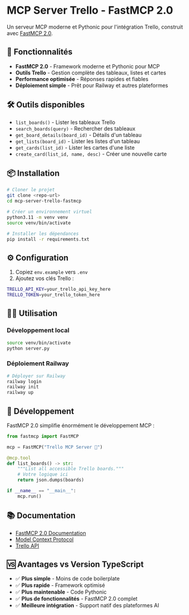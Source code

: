 # MCP Server Trello - FastMCP 2.0

Un serveur MCP moderne et Pythonic pour l'intégration Trello, construit avec [FastMCP 2.0](https://gofastmcp.com/getting-started/welcome).

## 🚀 Fonctionnalités

- **FastMCP 2.0** - Framework moderne et Pythonic pour MCP
- **Outils Trello** - Gestion complète des tableaux, listes et cartes
- **Performance optimisée** - Réponses rapides et fiables
- **Déploiement simple** - Prêt pour Railway et autres plateformes

## 🛠️ Outils disponibles

- `list_boards()` - Lister les tableaux Trello
- `search_boards(query)` - Rechercher des tableaux
- `get_board_details(board_id)` - Détails d'un tableau
- `get_lists(board_id)` - Lister les listes d'un tableau
- `get_cards(list_id)` - Lister les cartes d'une liste
- `create_card(list_id, name, desc)` - Créer une nouvelle carte

## 📦 Installation

```bash
# Cloner le projet
git clone <repo-url>
cd mcp-server-trello-fastmcp

# Créer un environnement virtuel
python3.11 -m venv venv
source venv/bin/activate

# Installer les dépendances
pip install -r requirements.txt
```

## ⚙️ Configuration

1. Copiez `env.example` vers `.env`
2. Ajoutez vos clés Trello :

```bash
TRELLO_API_KEY=your_trello_api_key_here
TRELLO_TOKEN=your_trello_token_here
```

## 🏃‍♂️ Utilisation

### Développement local

```bash
source venv/bin/activate
python server.py
```

### Déploiement Railway

```bash
# Déployer sur Railway
railway login
railway init
railway up
```

## 🔧 Développement

FastMCP 2.0 simplifie énormément le développement MCP :

```python
from fastmcp import FastMCP

mcp = FastMCP("Trello MCP Server 🚀")

@mcp.tool
def list_boards() -> str:
    """List all accessible Trello boards."""
    # Votre logique ici
    return json.dumps(boards)

if __name__ == "__main__":
    mcp.run()
```

## 📚 Documentation

- [FastMCP 2.0 Documentation](https://gofastmcp.com/getting-started/welcome)
- [Model Context Protocol](https://modelcontextprotocol.io/)
- [Trello API](https://developer.atlassian.com/cloud/trello/)

## 🆚 Avantages vs Version TypeScript

- ✅ **Plus simple** - Moins de code boilerplate
- ✅ **Plus rapide** - Framework optimisé
- ✅ **Plus maintenable** - Code Pythonic
- ✅ **Plus de fonctionnalités** - FastMCP 2.0 complet
- ✅ **Meilleure intégration** - Support natif des plateformes AI
